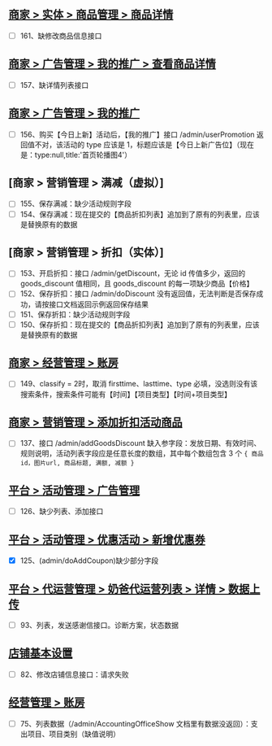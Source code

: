 ## [商家 > 实体 > 商品管理 > 商品详情](https://org.modao.cc/app/f53ba559e3259d4547de92dc90a73c2a#screen=s951C9E256A1566803194801)
- [ ] 161、缺修改商品信息接口

## [商家 > 广告管理 > 我的推广 > 查看商品详情](https://next.modao.cc/app/f53ba559e3259d4547de92dc90a73c2a#screen=sk42m88eodbch5z)
- [ ] 157、缺详情列表接口

## [商家 > 广告管理 > 我的推广](https://next.modao.cc/app/f53ba559e3259d4547de92dc90a73c2a#screen=sk42m88eojwzd7a)
- [ ] 156、购买【今日上新】活动后，【我的推广】接口 /admin/userPromotion 返回值不对，该活动的 type 应该是 1，标题应该是【今日上新广告位】（现在是：type:null,title:'首页轮播图4'）

## [商家 > 营销管理 > 满减（虚拟）]
- [ ] 155、保存满减：缺少活动规则字段
- [ ] 154、保存满减：现在提交的【商品折扣列表】追加到了原有的列表里，应该是替换原有的数据

## [商家 > 营销管理 > 折扣（实体）]
- [ ] 153、开启折扣：接口 /admin/getDiscount，无论 id 传值多少，返回的 goods_discount 值相同，且 goods_discount 的每一项缺少商品【价格】
- [ ] 152、保存折扣：接口 /admin/doDiscount 没有返回值，无法判断是否保存成功，请按接口文档返回示例返回保存结果
- [ ] 151、保存折扣：缺少活动规则字段
- [ ] 150、保存折扣：现在提交的【商品折扣列表】追加到了原有的列表里，应该是替换原有的数据
  
## [商家 > 经营管理 > 账房](https://next.modao.cc/app/f53ba559e3259d4547de92dc90a73c2a#screen=s018582c270b4dd10143999)
- [ ] 149、classify = 2时，取消 firsttime、lasttime、type 必填，没选则没有该搜索条件，搜索条件可能有【时间】【项目类型】【时间+项目类型】

## [商家 > 营销管理 > 添加折扣活动商品](https://next.modao.cc/app/f53ba559e3259d4547de92dc90a73c2a#screen=s845ceeeefbd9a29d8b7b57) 
- [ ] 137、接口 /admin/addGoodsDiscount 缺入参字段：发放日期、有效时间、规则说明，活动列表字段应是任意长度的数组，其中每个数组包含 3 个  `{ 商品id，图片url, 商品标题, 满额, 减额 }`

## [平台 > 活动管理 > 广告管理](https://org.modao.cc/app/ffe5qm4lpnjzt58zb70pz6he6mhlr#screen=sf02b6359ee56dd6f3eba03)
- [ ] 126、缺少列表、添加接口
## [平台 > 活动管理 > 优惠活动 > 新增优惠券](https://org.modao.cc/app/ffe5qm4lpnjzt58zb70pz6he6mhlr#screen=s6638a179c9e13290ae77e1)
- [x] 125、(admin/doAddCoupon)缺少部分字段

## [平台 > 代运营管理 > 奶爸代运营列表 > 详情 > 数据上传](https://org.modao.cc/app/ffe5qm4lpnjzt58zb70pz6he6mhlr#screen=s0F066C93361567498797766)
- [ ] 93、列表，发送感谢信接口。诊断方案，状态数据

## [店铺基本设置](https://next.modao.cc/app/f53ba559e3259d4547de92dc90a73c2a#screen=s1355F737C41561689967257)
- [ ] 82、修改店铺信息接口：请求失败

## [经营管理 > 账房](https://next.modao.cc/app/f53ba559e3259d4547de92dc90a73c2a#screen=s018582c270b4dd10143999)
- [ ] 75、列表数据（/admin/AccountingOfficeShow 文档里有数据没返回）：支出项目、项目类别（缺值说明）

